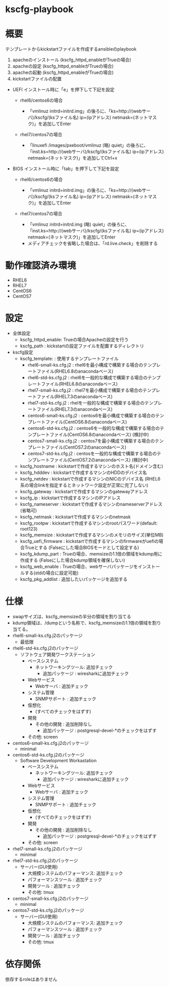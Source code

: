 kscfg-playbook
============================================================

# 概要

テンプレートからkickstartファイルを作成するansibleのplaybook

1. apacheのインストール (kscfg_httpd_enableがTrueの場合)
2. apacheの設定 (kscfg_httpd_enableがTrueの場合)
3. apacheの起動 (kscfg_httpd_enableがTrueの場合)
4. kickstartファイルの配置

- UEFI
  インストール時に「e」を押下して下記を設定
  - rhel6/centos6の場合
    - 「vmlinuz initrd=initrd.img」の後ろに、「ks=http://(webサーバ)/kscfg/(ksファイル名) ip=(ipアドレス) netmask=(ネットマスク)」を追加してEnter

  - rhel7/centos7の場合
    - 「linuxefi /images/pxeboot/vmlinuz (略) quiet」の後ろに、「inst.ks=http://(webサーバ)/kscfg/(ksファイル名) ip=(ipアドレス) netmask=(ネットマスク)」を追加してCtrl+x

- BIOS
  インストール時に「tab」を押下して下記を設定
  - rhel6/centos6の場合
    - 「vmlinuz initrd=initrd.img」の後ろに、「ks=http://(webサーバ)/kscfg/(ksファイル名) ip=(ipアドレス) netmask=(ネットマスク)」を追加してEnter

  - rhel7/centos7の場合
    - 「vmlinuz initrd=initrd.img (略) quiet」の後ろに、「inst.ks=http://(webサーバ)/kscfg/(ksファイル名) ip=(ipアドレス) netmask=(ネットマスク)」を追加してEnter
    - メディアチェックを省略した場合は、「rd.live.check」を削除する

# 動作確認済み環境

- RHEL6
- RHEL7
- CentOS6
- CentOS7

# 設定

  - 全体設定
      - kscfg_httpd_enable: Trueの場合Apacheの設定を行う
      - kscfg_path        : kickstartの設定ファイルを配置するディレクトリ
  - kscfg設定
      - kscfg_template:     : 使用するテンプレートファイル
        - rhel6-small-ks.cfg.j2   : rhel6を最小構成で構築する場合のテンプレートファイル(RHEL6.8のanacondaベース)
        - rhel6-std-ks.cfg.j2     : rhel6を一般的な構成で構築する場合のテンプレートファイル(RHEL6.8のanacondaベース)
        - rhel7-small-ks.cfg.j2   : rhel7を最小構成で構築する場合のテンプレートファイル(RHEL7.3のanacondaベース)
        - rhel7-std-ks.cfg.j2     : rhelを一般的な構成で構築する場合のテンプレートファイル(RHEL7.3のanacondaベース)
        - centos6-small-ks.cfg.j2 : centos6を最小構成で構築する場合のテンプレートファイル(CentOS6.8のanacondaベース)
        - centos6-std-ks.cfg.j2   : centos6を一般的な構成で構築する場合のテンプレートファイル(CentOS6.8のanacondaベース) (検討中)
        - centos7-small-ks.cfg.j2 : centos7を最小構成で構築する場合のテンプレートファイル(CentOS7.2のanacondaベース)
        - centos7-std-ks.cfg.j2   : centosを一般的な構成で構築する場合のテンプレートファイル(CentOS7.2のanacondaベース) (検討中)
      - kscfg_hostname      : kickstartで作成するマシンのホスト名(ドメイン含む)
      - kscfg_hdddev        : kickstartで作成するマシンのHDDのデバイス名
      - kscfg_netdev        : kickstartで作成するマシンのNICのデバイス名 (RHEL6系の場合linkを指定するとネットワーク設定が正常に完了しない)
      - kscfg_gateway       : kickstartで作成するマシンのgatewayアドレス
      - kscfg_ip            : kickstartで作成するマシンのIPアドレス
      - kscfg_nameserver    : kickstartで作成するマシンのnameserverアドレス (省略可)
      - kscfg_netmask       : kickstartで作成するマシンのnetmask
      - kscfg_rootpw        : kickstartで作成するマシンのrootパスワード(default: root123)
      - kscfg_memsize       : kickstartで作成するマシンのメモリのサイズ(単位MB)
      - kscfg_uefi_firmware : kickstartで作成するマシンのfirmwareがuefiの場合Trueとする (Falseにした場合BIOSモードとして設定する)
      - kscfg_kdump_part    : Trueの場合、memsizeの1.1倍の領域をkdump用に作成する (Falseにした場合kdump領域を確保しない)
      - kscfg_web_enable    : Trueの場合、webサーバパッケージをインストールする(stdの場合に設定可能)
      - kscfg_pkg_addlist   : 追加したいパッケージを追加する

# 仕様

  - swapサイズは、kscfg_memsizeの半分の領域を割り当てる
  - kdump領域は、/dumpという名称で、kscfg_memsizeの1.1倍の領域を割り当てる。
  - rhel6-small-ks.cfg.j2のパッケージ
    - 最低限
  - rhel6-std-ks.cfg.j2のパッケージ
    - ソフトウェア開発ワークステーション
      - ベースシステム
        - ネットワーキングツール: 追加チェック
          - 追加パッケージ : wiresharkに追加チェック
      - Webサービス
        - Webサーバ       : 追加チェック
      - システム管理
        - SNMPサポート    : 追加チェック
      - 仮想化
        - (すべてのチェックをはずす)
      - 開発
        - その他の開発    : 追加削除なし
          - 追加パッケージ : postgresql-devel-*のチェックをはずす
      - その他: screen
  - centos6-small-ks.cfg.j2のパッケージ
    - minimal
  - centos6-std-ks.cfg.j2のパッケージ
    - Software Development Workastation
      - ベースシステム
        - ネットワーキングツール: 追加チェック
          - 追加パッケージ : wiresharkに追加チェック
      - Webサービス
        - Webサーバ       : 追加チェック
      - システム管理
        - SNMPサポート    : 追加チェック
      - 仮想化
        - (すべてのチェックをはずす)
      - 開発
        - その他の開発    : 追加削除なし
          - 追加パッケージ : postgresql-devel-*のチェックをはずす
      - その他: screen
  - rhel7-small-ks.cfg.j2のパッケージ
    - minimal
  - rhel7-std-ks.cfg.j2のパッケージ
    - サーバー(GUI使用)
      - 大規模システムのパフォーマンス: 追加チェック
      - パフォーマンスツール        : 追加チェック
      - 開発ツール                 : 追加チェック
      - その他: tmux
  - centos7-small-ks.cfg.j2のパッケージ
    - minimal
  - centos7-std-ks.cfg.j2のパッケージ
    - サーバー(GUI使用)
      - 大規模システムのパフォーマンス: 追加チェック
      - パフォーマンスツール        : 追加チェック
      - 開発ツール                 : 追加チェック
      - その他: tmux

# 依存関係

依存するroleはありません

